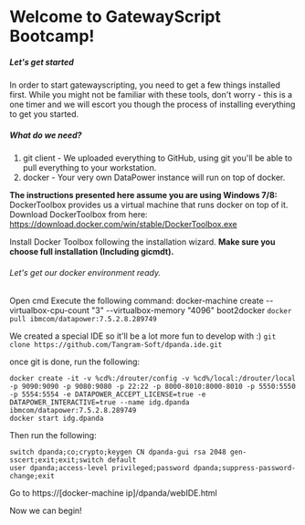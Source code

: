 # Welcome to GatewayScript Bootcamp!

##### Let's get started
In order to start gatewayscripting, you need to get a few things installed first.
While you might not be familiar with these tools, don't worry - this is a one timer and we will escort you though the process of installing everything to get you started.

##### What do we need?
1) git client - We uploaded everything to GitHub, using git you'll be able to pull everything to your workstation.
2) docker - Your very own DataPower instance will run on top of docker.

__The instructions presented here assume you are using Windows 7/8:__
DockerToolbox provides us a virtual machine that runs docker on top of it.
Download DockerToolbox from here: https://download.docker.com/win/stable/DockerToolbox.exe

Install Docker Toolbox following the installation wizard.
__Make sure you choose full installation (Including gicmdt).__

###### Let's get our docker environment ready.
Open cmd
Execute the following command:
docker-machine create --virtualbox-cpu-count "3" --virtualbox-memory "4096" boot2docker
```docker pull ibmcom/datapower:7.5.2.8.289749```

We created a special IDE so it'll be a lot more fun to develop with :)
```git clone https://github.com/Tangram-Soft/dpanda.ide.git```

once git is done, run the following:
```cd dpanda.ide
docker create -it -v %cd%:/drouter/config -v %cd%/local:/drouter/local -p 9090:9090 -p 9080:9080 -p 22:22 -p 8000-8010:8000-8010 -p 5550:5550 -p 5554:5554 -e DATAPOWER_ACCEPT_LICENSE=true -e DATAPOWER_INTERACTIVE=true --name idg.dpanda ibmcom/datapower:7.5.2.8.289749
docker start idg.dpanda
```

Then run the following:
```
switch dpanda;co;crypto;keygen CN dpanda-gui rsa 2048 gen-sscert;exit;exit;switch default
user dpanda;access-level privileged;password dpanda;suppress-password-change;exit
```

Go to https://[docker-machine ip]/dpanda/webIDE.html

Now we can begin!
